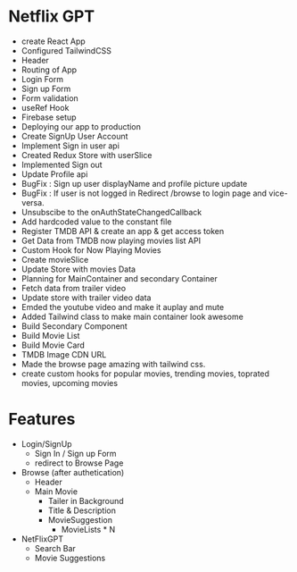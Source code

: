# Netflix GPT

- create React App
- Configured TailwindCSS
- Header
- Routing of App
- Login Form
- Sign up Form
- Form validation
- useRef Hook
- Firebase setup
- Deploying our app to production
- Create SignUp User Account
- Implement Sign in user api
- Created Redux Store with userSlice
- Implemented Sign out 
- Update Profile api
- BugFix : Sign up user displayName and  profile picture update
- BugFix : If user is not logged in Redirect /browse to login page and vice-versa.
- Unsubscibe to the onAuthStateChangedCallback
- Add hardcoded value to the constant file
- Register TMDB API & create an app & get access token
- Get Data from TMDB now playing movies list API
- Custom Hook for Now Playing Movies
- Create movieSlice
- Update Store with movies Data
- Planning for MainContainer and secondary Container
- Fetch data from trailer video
- Update store with trailer video data
- Emded the youtube video and make it auplay and mute
- Added Tailwind class to make main container look awesome
- Build Secondary Component
- Build Movie List
- Build Movie Card
- TMDB Image CDN URL
- Made the browse page amazing with tailwind css.
-  create custom hooks for popular movies, trending movies, toprated movies, upcoming movies 
# Features

- Login/SignUp
  - Sign In / Sign up Form
  - redirect to Browse Page
- Browse (after authetication)
  - Header
  - Main Movie
    - Tailer in Background
    - Title & Description
    - MovieSuggestion
      - MovieLists \* N
- NetFlixGPT
  - Search Bar
  - Movie Suggestions

